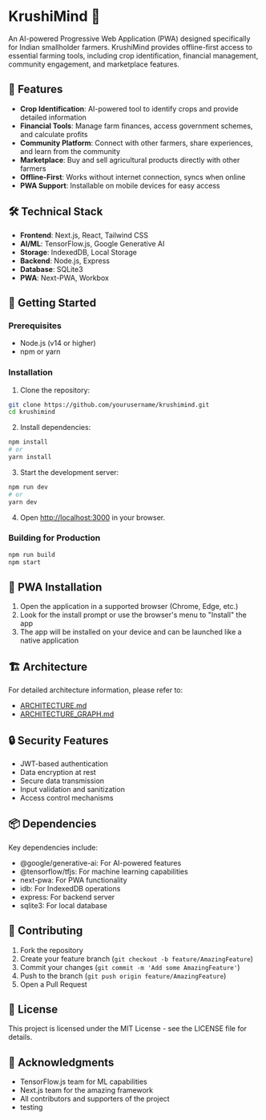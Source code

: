 # KrushiMind 🌾

An AI-powered Progressive Web Application (PWA) designed specifically for Indian smallholder farmers. KrushiMind provides offline-first access to essential farming tools, including crop identification, financial management, community engagement, and marketplace features.

## 🌟 Features

- **Crop Identification**: AI-powered tool to identify crops and provide detailed information
- **Financial Tools**: Manage farm finances, access government schemes, and calculate profits
- **Community Platform**: Connect with other farmers, share experiences, and learn from the community
- **Marketplace**: Buy and sell agricultural products directly with other farmers
- **Offline-First**: Works without internet connection, syncs when online
- **PWA Support**: Installable on mobile devices for easy access

## 🛠️ Technical Stack

- **Frontend**: Next.js, React, Tailwind CSS
- **AI/ML**: TensorFlow.js, Google Generative AI
- **Storage**: IndexedDB, Local Storage
- **Backend**: Node.js, Express
- **Database**: SQLite3
- **PWA**: Next-PWA, Workbox

## 🚀 Getting Started

### Prerequisites

- Node.js (v14 or higher)
- npm or yarn

### Installation

1. Clone the repository:
```bash
git clone https://github.com/yourusername/krushimind.git
cd krushimind
```

2. Install dependencies:
```bash
npm install
# or
yarn install
```

3. Start the development server:
```bash
npm run dev
# or
yarn dev
```

4. Open [http://localhost:3000](http://localhost:3000) in your browser.

### Building for Production

```bash
npm run build
npm start
```

## 📱 PWA Installation

1. Open the application in a supported browser (Chrome, Edge, etc.)
2. Look for the install prompt or use the browser's menu to "Install" the app
3. The app will be installed on your device and can be launched like a native application

## 🏗️ Architecture

For detailed architecture information, please refer to:
- [ARCHITECTURE.md](ARCHITECTURE.md)
- [ARCHITECTURE_GRAPH.md](ARCHITECTURE_GRAPH.md)

## 🔒 Security Features

- JWT-based authentication
- Data encryption at rest
- Secure data transmission
- Input validation and sanitization
- Access control mechanisms

## 📦 Dependencies

Key dependencies include:
- @google/generative-ai: For AI-powered features
- @tensorflow/tfjs: For machine learning capabilities
- next-pwa: For PWA functionality
- idb: For IndexedDB operations
- express: For backend server
- sqlite3: For local database

## 🤝 Contributing

1. Fork the repository
2. Create your feature branch (`git checkout -b feature/AmazingFeature`)
3. Commit your changes (`git commit -m 'Add some AmazingFeature'`)
4. Push to the branch (`git push origin feature/AmazingFeature`)
5. Open a Pull Request

## 📄 License

This project is licensed under the MIT License - see the LICENSE file for details.

## 🙏 Acknowledgments

- TensorFlow.js team for ML capabilities
- Next.js team for the amazing framework
- All contributors and supporters of the project
- testing